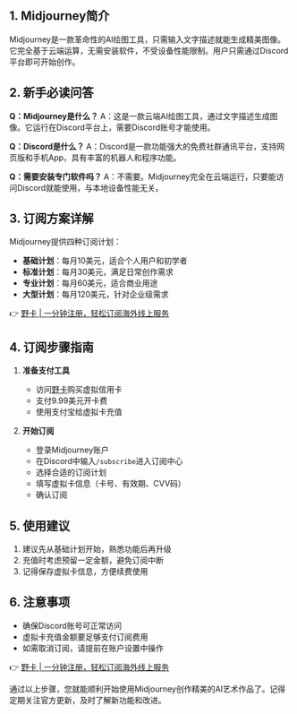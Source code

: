 ## **1. Midjourney简介**

Midjourney是一款革命性的AI绘图工具，只需输入文字描述就能生成精美图像。它完全基于云端运算，无需安装软件，不受设备性能限制。用户只需通过Discord平台即可开始创作。

## **2. 新手必读问答**

**Q：Midjourney是什么？**
A：这是一款云端AI绘图工具，通过文字描述生成图像。它运行在Discord平台上，需要Discord账号才能使用。

**Q：Discord是什么？**
A：Discord是一款功能强大的免费社群通讯平台，支持网页版和手机App，具有丰富的机器人和程序功能。

**Q：需要安装专门软件吗？**
A：不需要。Midjourney完全在云端运行，只要能访问Discord就能使用，与本地设备性能无关。

## **3. 订阅方案详解**

Midjourney提供四种订阅计划：

- **基础计划**：每月10美元，适合个人用户和初学者
- **标准计划**：每月30美元，满足日常创作需求
- **专业计划**：每月60美元，适合商业用途
- **大型计划**：每月120美元，针对企业级需求

👉 [野卡 | 一分钟注册，轻松订阅海外线上服务](https://bit.ly/bewildcard)

## **4. 订阅步骤指南**

1. **准备支付工具**
   - 访问[野卡](https://bit.ly/bewildcard)购买虚拟信用卡
   - 支付9.99美元开卡费
   - 使用支付宝给虚拟卡充值

2. **开始订阅**
   - 登录Midjourney账户
   - 在Discord中输入`/subscribe`进入订阅中心
   - 选择合适的订阅计划
   - 填写虚拟卡信息（卡号、有效期、CVV码）
   - 确认订阅

## **5. 使用建议**

1. 建议先从基础计划开始，熟悉功能后再升级
2. 充值时考虑预留一定金额，避免订阅中断
3. 记得保存虚拟卡信息，方便续费使用

## **6. 注意事项**

- 确保Discord账号可正常访问
- 虚拟卡充值金额要足够支付订阅费用
- 如需取消订阅，请提前在账户设置中操作

👉 [野卡 | 一分钟注册，轻松订阅海外线上服务](https://bit.ly/bewildcard)

通过以上步骤，您就能顺利开始使用Midjourney创作精美的AI艺术作品了。记得定期关注官方更新，及时了解新功能和改进。
